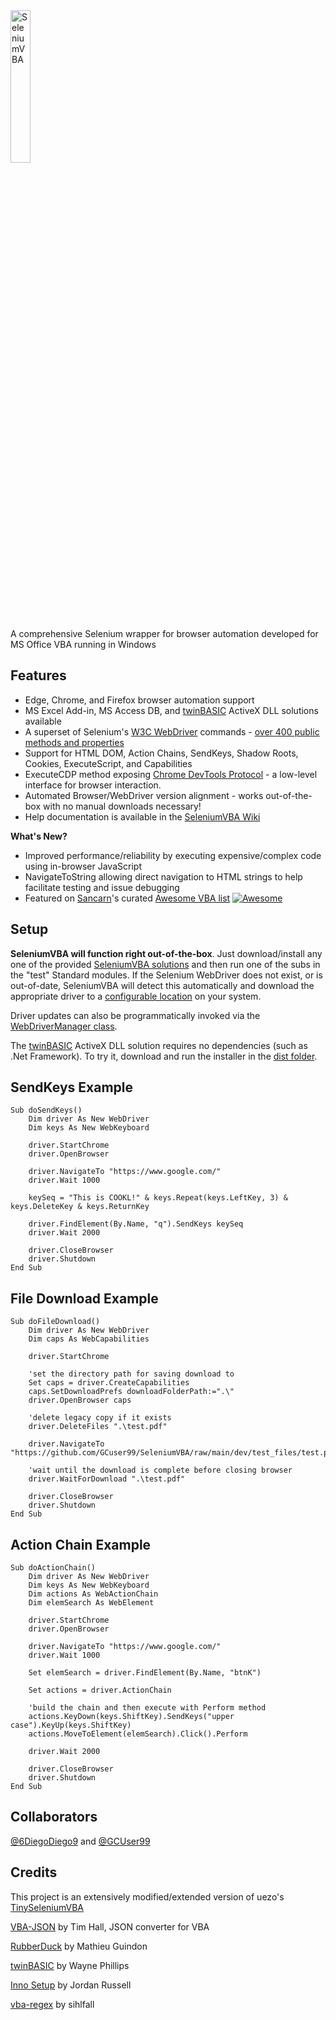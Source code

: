 <img src="https://github.com/GCuser99/SeleniumVBA/blob/main/dev/logo/logo.png" alt="SeleniumVBA" width=25%>

A comprehensive Selenium wrapper for browser automation developed for MS Office VBA running in Windows

## Features

- Edge, Chrome, and Firefox browser automation support
- MS Excel Add-in, MS Access DB, and [twinBASIC](https://twinbasic.com/preview.html) ActiveX DLL solutions available
- A superset of Selenium's [W3C WebDriver](https://w3c.github.io/webdriver/) commands - [over 400 public methods and properties](https://github.com/GCuser99/SeleniumVBA/wiki/Object-Model-Overview)
- Support for HTML DOM, Action Chains, SendKeys, Shadow Roots, Cookies, ExecuteScript, and Capabilities
- ExecuteCDP method exposing [Chrome DevTools Protocol](https://chromedevtools.github.io/devtools-protocol/) - a low-level interface for browser interaction.
- Automated Browser/WebDriver version alignment - works out-of-the-box with no manual downloads necessary!
- Help documentation is available in the [SeleniumVBA Wiki](https://github.com/GCuser99/SeleniumVBA/wiki)

**What's New?**

- Improved performance/reliability by executing expensive/complex code using in-browser JavaScript
- NavigateToString allowing direct navigation to HTML strings to help facilitate testing and issue debugging
- Featured on [Sancarn](https://github.com/sancarn)'s curated [Awesome VBA list](https://github.com/sancarn/awesome-vba?tab=readme-ov-file#web-tools) [![Awesome](https://awesome.re/badge.svg)](https://awesome.re)

## Setup

**SeleniumVBA will function right out-of-the-box**. Just download/install any one of the provided [SeleniumVBA solutions](https://github.com/GCuser99/SeleniumVBA/tree/main/dist) and then run one of the subs in the "test" Standard modules. If the Selenium WebDriver does not exist, or is out-of-date, SeleniumVBA will detect this automatically and download the appropriate driver to a [configurable location](https://github.com/GCuser99/SeleniumVBA/wiki#advanced-customization) on your system.

Driver updates can also be programmatically invoked via the [WebDriverManager class](https://github.com/GCuser99/SeleniumVBA/wiki/Object-Model-Overview#webdrivermanager).

The [twinBASIC](https://twinbasic.com/preview.html) ActiveX DLL solution requires no dependencies (such as .Net Framework). To try it, download and run the installer in the [dist folder](https://github.com/GCuser99/SeleniumVBA/tree/main/dist).

## SendKeys Example

```vba
Sub doSendKeys()
    Dim driver As New WebDriver
    Dim keys As New WebKeyboard
    
    driver.StartChrome
    driver.OpenBrowser
    
    driver.NavigateTo "https://www.google.com/"
    driver.Wait 1000
    
    keySeq = "This is COOKL!" & keys.Repeat(keys.LeftKey, 3) & keys.DeleteKey & keys.ReturnKey
    
    driver.FindElement(By.Name, "q").SendKeys keySeq
    driver.Wait 2000
    
    driver.CloseBrowser
    driver.Shutdown
End Sub
```

## File Download Example
```vba
Sub doFileDownload()
    Dim driver As New WebDriver
    Dim caps As WebCapabilities
   
    driver.StartChrome
    
    'set the directory path for saving download to
    Set caps = driver.CreateCapabilities
    caps.SetDownloadPrefs downloadFolderPath:=".\"
    driver.OpenBrowser caps
    
    'delete legacy copy if it exists
    driver.DeleteFiles ".\test.pdf"
    
    driver.NavigateTo "https://github.com/GCuser99/SeleniumVBA/raw/main/dev/test_files/test.pdf"

    'wait until the download is complete before closing browser
    driver.WaitForDownload ".\test.pdf"
    
    driver.CloseBrowser
    driver.Shutdown
End Sub
```

## Action Chain Example
```vba
Sub doActionChain()
    Dim driver As New WebDriver
    Dim keys As New WebKeyboard
    Dim actions As WebActionChain
    Dim elemSearch As WebElement
    
    driver.StartChrome
    driver.OpenBrowser
    
    driver.NavigateTo "https://www.google.com/"
    driver.Wait 1000
    
    Set elemSearch = driver.FindElement(By.Name, "btnK")
    
    Set actions = driver.ActionChain
    
    'build the chain and then execute with Perform method
    actions.KeyDown(keys.ShiftKey).SendKeys("upper case").KeyUp(keys.ShiftKey)
    actions.MoveToElement(elemSearch).Click().Perform

    driver.Wait 2000
    
    driver.CloseBrowser
    driver.Shutdown
End Sub
```
## Collaborators

[@6DiegoDiego9](https://github.com/6DiegoDiego9) and [@GCUser99](https://github.com/GCUser99)

## Credits

This project is an extensively modified/extended version of uezo's [TinySeleniumVBA](https://github.com/uezo/TinySeleniumVBA/)

[VBA-JSON](https://github.com/VBA-tools/VBA-JSON) by Tim Hall, JSON converter for VBA

[RubberDuck](https://rubberduckvba.com/) by Mathieu Guindon

[twinBASIC](https://twinbasic.com/preview.html) by Wayne Phillips

[Inno Setup](https://jrsoftware.org/isinfo.php) by Jordan Russell

[vba-regex](https://github.com/sihlfall/vba-regex) by sihlfall


